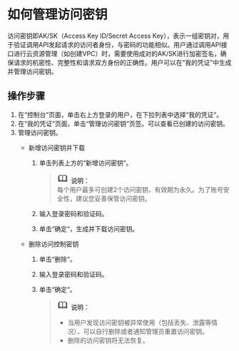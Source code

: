# 如何管理访问密钥<a name="ZH-CN_TOPIC_0111879394"></a>

访问密钥即AK/SK（Access Key ID/Secret Access Key），表示一组密钥对，用于验证调用API发起请求的访问者身份，与密码的功能相似。用户通过调用API接口进行云资源管理（如创建VPC）时，需要使用成对的AK/SK进行加密签名，确保请求的机密性、完整性和请求双方身份的正确性。用户可以在“我的凭证”中生成并管理访问密钥。

## 操作步骤<a name="sabd0f9c64d804e3ca1157813af965ed6"></a>

1.  在“控制台“页面，单击右上方登录的用户，在下拉列表中选择“我的凭证“。
2.  在“我的凭证“页面，单击“管理访问密钥“页签。可以查看已创建的访问密钥。
3.  管理访问密钥。
    -   新增访问密钥并下载
        1.  单击列表上方的“新增访问密钥“。

            >![](public_sys-resources/icon-note.gif) **说明：**   
            >每个用户最多可创建2个访问密钥，有效期为永久。为了账号安全性，建议您妥善保管访问密钥。  

        2.  输入登录密码和验证码。
        3.  单击“确定“，生成并下载访问密钥。


    -   删除访问控制密钥
        1.  单击“删除“。
        2.  输入登录密码和验证码。
        3.  单击“确定“。

            >![](public_sys-resources/icon-note.gif) **说明：**   
            >-   当用户发现访问密钥被异常使用（包括丢失、泄露等情况），可以自行删除或者通知管理员重置访问密钥。  
            >-   删除的访问密钥将无法恢复。  




